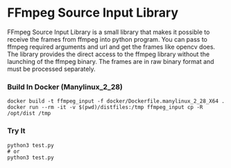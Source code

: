 # FFmpeg Source Input Library

FFmpeg Source Input Library is a small library that makes it possible to receive the frames from
ffmpeg into python program. You can pass to ffmpeg required arguments and url and get the frames like
opencv does. The library provides the direct access to the ffmpeg library without the launching of 
the ffmpeg binary. The frames are in raw binary format and must be processed separately.

### Build In Docker (Manylinux_2_28)

```
docker build -t ffmpeg_input -f docker/Dockerfile.manylinux_2_28_X64 .
docker run --rm -it -v $(pwd)/distfiles:/tmp ffmpeg_input cp -R /opt/dist /tmp
```

### Try It

```
python3 test.py
# or
python3 test.py
```